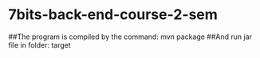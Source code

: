 # 7bits-back-end-course-2-sem
##The program is compiled by the command: 
mvn package
##And run jar file in folder:
target
